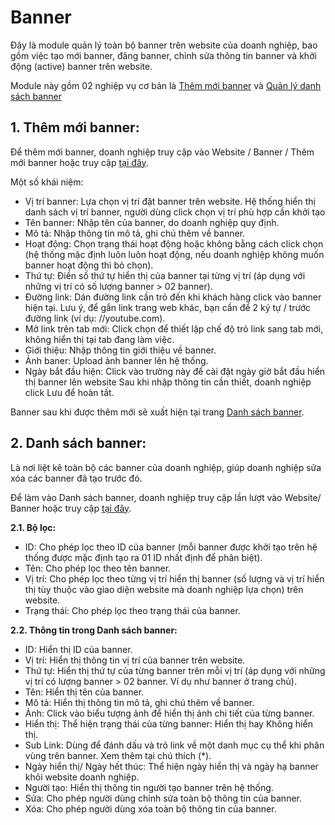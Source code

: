 # Banner

Đây là module quản lý toàn bộ banner trên website của doanh nghiệp, bao gồm việc tạo mới banner, đăng banner, chỉnh sửa thông tin banner và khởi động (active) banner trên website.

Module này gồm 02 nghiệp vụ cơ bản là [Thêm mới banner](https://new.nhanh.vn/website/banner/index?tab=add) và [Quản lý danh sách banner](https://new.nhanh.vn/website/banner/index)

## 1. Thêm mới banner:

Để thêm mới banner, doanh nghiệp truy cập vào Website / Banner / Thêm mới banner hoặc truy cập [tại đây](https://new.nhanh.vn/website/banner/index?tab=add).

Một số khái niệm:

- Vị trí banner: Lựa chọn vị trí đặt banner trên website. Hệ thống hiển thị danh sách vị trí banner, người dùng click chọn vị trí phù hợp cần khởi tạo
- Tên banner: Nhập tên của banner, do doanh nghiệp quy định.
- Mô tả: Nhập thông tin mô tả, ghi chú thêm về banner.
- Hoạt động: Chọn trạng thái hoạt động hoặc không bằng cách click chọn  (hệ thống mặc định luôn luôn hoạt động, nếu doanh nghiệp không muốn banner hoạt động thì bỏ chọn).
- Thứ tự: Điền số thứ tự hiển thị của banner tại từng vị trí (áp dụng với những vị trí có số lượng banner > 02 banner).
- Đường link: Dán đường link cần trỏ đến khi khách hàng click vào banner hiện tại. Lưu ý, để gắn link trang web khác, bạn cần để 2 ký tự / trước đường link (ví dụ: //youtube.com).
- Mở link trên tab mới: Click chọn   để thiết lập chế độ trỏ link sang tab mới, không hiển thị tại tab đang làm việc.
- Giới thiệu: Nhập thông tin giới thiệu về banner.
- Ảnh baner: Upload ảnh banner lên hệ thống.
- Ngày bắt đầu hiện: Click vào trường này để cài đặt ngày giờ bắt đầu hiển thị banner lên website
Sau khi nhập thông tin cần thiết, doanh nghiệp click Lưu để hoàn tất.

Banner sau khi được thêm mới sẽ xuất hiện tại trang [Danh sách banner](https://new.nhanh.vn/website/banner/index).

## 2. Danh sách banner: 

Là nơi liệt kê toàn bộ các banner của doanh nghiệp, giúp doanh nghiệp sửa xóa các banner đã tạo trước đó.

Để làm vào Danh sách banner, doanh nghiệp truy cập lần lượt vào Website/ Banner hoặc truy cập [tại đây](https://new.nhanh.vn/website/banner/index).

**2.1. Bộ lọc:**

- ID: Cho phép lọc theo ID của banner (mỗi banner được khởi tạo trên hệ thống được mặc định tạo ra 01 ID nhất định để phân biệt).
- Tên: Cho phép lọc theo tên banner.
- Vị trí: Cho phép lọc theo từng vị trí hiển thị banner (số lượng và vị trí hiển thị tùy thuộc vào giao diện website mà doanh nghiệp lựa chọn) trên website.
- Trạng thái: Cho phép lọc theo trạng thái của banner.

**2.2. Thông tin trong Danh sách banner:**

- ID: Hiển thị ID của banner.
- Vị trí: Hiển thị thông tin vị trí của banner trên website.
- Thứ tự: Hiển thị thứ tự của từng banner trên mỗi vị trí (áp dụng với những vị trí có lượng banner > 02 banner. Ví dụ như banner ở trang chủ).
- Tên: Hiển thị tên của banner.
- Mô tả: Hiển thị thông tin mô tả, ghi chú thêm về banner.
- Ảnh: Click vào biểu tượng ảnh để hiển thị ảnh chi tiết của từng banner.
- Hiển thị: Thể hiện trạng thái của từng banner: Hiển thị hay Không hiển thị.
- Sub Link: Dùng để đánh dấu và trỏ link về một danh mục cụ thể khi phân vùng trên banner. Xem thêm tại chú thích (*).
- Ngày hiển thị/ Ngày hết thúc: Thể hiện ngày hiển thị và ngày hạ banner khỏi website doanh nghiệp.
- Người tạo: Hiển thị thông tin người tạo banner trên hệ thống.
- Sửa: Cho phép người dùng chỉnh sửa toàn bộ thông tin của banner.
- Xóa: Cho phép người dùng xóa toàn bộ thông tin của banner.


